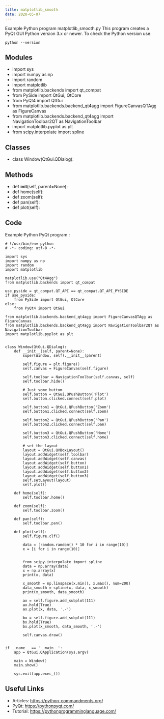 ```yaml
---
title: matplotlib_smooth
date: 2020-05-07
---
```

Example Python program matplotlib_smooth.py
This program creates a PyQt GUI
Python version 3.x or newer.
To check the Python version use:

    python --version

## Modules

* import sys
* import numpy as np
* import random
* import matplotlib
* from matplotlib.backends import qt_compat
* from PySide import QtGui, QtCore
* from PyQt4 import QtGui
* from matplotlib.backends.backend_qt4agg import FigureCanvasQTAgg as FigureCanvas
* from matplotlib.backends.backend_qt4agg import NavigationToolbar2QT as NavigationToolbar
* import matplotlib.pyplot as plt
* from scipy.interpolate import spline

## Classes

* class Window(QtGui.QDialog):

## Methods

* def __init__(self, parent=None):
* def home(self):
* def zoom(self):
* def pan(self):
* def plot(self):

## Code

Example Python PyQt program :

    # !/usr/bin/env python
    # -*- coding: utf-8 -*-
    
    import sys
    import numpy as np
    import random
    import matplotlib
    
    matplotlib.use("Qt4Agg")
    from matplotlib.backends import qt_compat
    
    use_pyside = qt_compat.QT_API == qt_compat.QT_API_PYSIDE
    if use_pyside:
        from PySide import QtGui, QtCore
    else:
        from PyQt4 import QtGui
    
    from matplotlib.backends.backend_qt4agg import FigureCanvasQTAgg as FigureCanvas
    from matplotlib.backends.backend_qt4agg import NavigationToolbar2QT as NavigationToolbar
    import matplotlib.pyplot as plt
    
    
    class Window(QtGui.QDialog):
        def __init__(self, parent=None):
            super(Window, self).__init__(parent)
    
            self.figure = plt.figure()
            self.canvas = FigureCanvas(self.figure)
    
            self.toolbar = NavigationToolbar(self.canvas, self)
            self.toolbar.hide()
    
            # Just some button
            self.button = QtGui.QPushButton('Plot')
            self.button.clicked.connect(self.plot)
    
            self.button1 = QtGui.QPushButton('Zoom')
            self.button1.clicked.connect(self.zoom)
    
            self.button2 = QtGui.QPushButton('Pan')
            self.button2.clicked.connect(self.pan)
    
            self.button3 = QtGui.QPushButton('Home')
            self.button3.clicked.connect(self.home)
    
            # set the layout
            layout = QtGui.QVBoxLayout()
            layout.addWidget(self.toolbar)
            layout.addWidget(self.canvas)
            layout.addWidget(self.button)
            layout.addWidget(self.button1)
            layout.addWidget(self.button2)
            layout.addWidget(self.button3)
            self.setLayout(layout)
            self.plot()
    
        def home(self):
            self.toolbar.home()
    
        def zoom(self):
            self.toolbar.zoom()
    
        def pan(self):
            self.toolbar.pan()
    
        def plot(self):
            self.figure.clf()
    
            data = [random.random() * 10 for i in range(10)]
            x = [i for i in range(10)]
    
    
            from scipy.interpolate import spline
            data = np.array(data)
            x = np.array(x)
            print(x, data)
    
            x_smooth = np.linspace(x.min(), x.max(), num=200)
            data_smooth = spline(x, data, x_smooth)
            print(x_smooth, data_smooth)
    
            ax = self.figure.add_subplot(111)
            ax.hold(True)
            ax.plot(x, data, '.-')
    
            bx = self.figure.add_subplot(111)
            bx.hold(True)
            bx.plot(x_smooth, data_smooth, '.-')
    
            self.canvas.draw()
    
    
    if __name__ == '__main__':
        app = QtGui.QApplication(sys.argv)
    
        main = Window()
        main.show()
    
        sys.exit(app.exec_())
    

## Useful Links

- Articles: https://python-commandments.org/
- PyQt: https://pythonpyqt.com/
- Tutorial: https://pythonprogramminglanguage.com/
